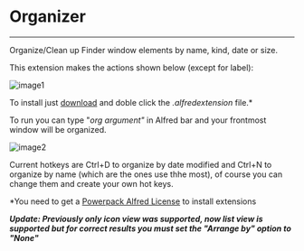 Organizer
=================

***
Organize/Clean up Finder window elements by name, kind, date or size. 

This extension makes the actions shown below (except for label):

![image1]

To install just [download][download] and doble click the *.alfredextension* file.*

To run you can type "*org argument"* in Alfred bar and your frontmost window will be organized.

![image2]         

Current hotkeys are Ctrl+D to organize by date modified and Ctrl+N to organize by name (which are the ones use thhe most), of course you can change them and create your own hot keys. 


*You need to get a [Powerpack Alfred License][PP] to install extensions


***Update: Previously only icon view was supported, now list view is supported but for correct results you must set the "Arrange by" option to "None"***

[PP]:http://www.alfredapp.com "Alfred"
[download]:https://dl.dropbox.com/u/6859729/Alfred%20v2%20Extensions/Organizer.alfredworkflow "Organizer"

[image1]: http://cl.ly/image/2D1E3Q1n3j1x/organizerfinder.png  "menu"

[image2]:http://cl.ly/image/3f030n2A0j0p/Screen%20Shot%202013-03-27%20at%203.39.41%20PM.png "alfred"
